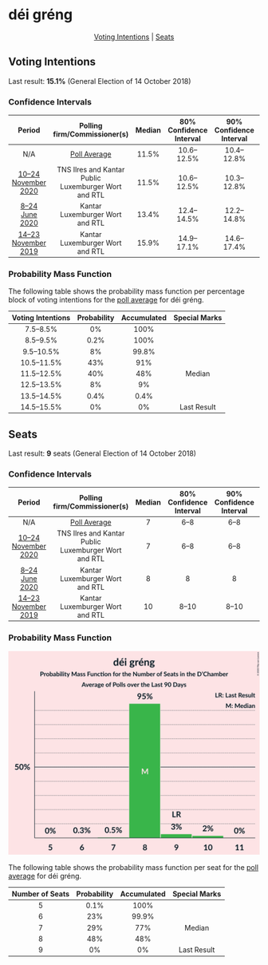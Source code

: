 # déi gréng

<p align="center"><a href="#voting-intentions">Voting Intentions</a> | <a href="#seats">Seats</a></p>

## Voting Intentions

Last result: **15.1%** (General Election of 14 October 2018)

### Confidence Intervals

| Period     | Polling firm/Commissioner(s) | Median | 80% Confidence Interval | 90% Confidence Interval | 95% Confidence Interval | 99% Confidence Interval |
|:----------:|:----------------:|:-----------:|:-----------------------:|:-----------------------:|:-----------------------:|:-----------------------:|
| N/A | [Poll Average](average.html) | 11.5% | 10.6–12.5% | 10.4–12.8% | 10.1–13.0% | 9.7–13.5% |
| [10–24 November 2020](2020-11-24-TNSIlresandKantarPublic.html) | TNS Ilres and Kantar Public <br> Luxemburger Wort and RTL | 11.5% | 10.6–12.5% | 10.3–12.8% | 10.1–13.0% | 9.7–13.5% |
| [8–24 June 2020](2020-06-24-Kantar.html) | Kantar <br> Luxemburger Wort and RTL | 13.4% | 12.4–14.5% | 12.2–14.8% | 11.9–15.1% | 11.5–15.6% |
| [14–23 November 2019](2019-11-23-Kantar.html) | Kantar <br> Luxemburger Wort and RTL | 15.9% | 14.9–17.1% | 14.6–17.4% | 14.3–17.7% | 13.8–18.2% |

### Probability Mass Function

The following table shows the probability mass function per percentage block of voting intentions for the [poll average](average.html) for déi gréng.

| Voting Intentions | Probability | Accumulated | Special Marks |
|:-----------------:|:-----------:|:-----------:|:-------------:|
| 7.5–8.5% | 0% | 100% |  |
| 8.5–9.5% | 0.2% | 100% |  |
| 9.5–10.5% | 8% | 99.8% |  |
| 10.5–11.5% | 43% | 91% |  |
| 11.5–12.5% | 40% | 48% | Median |
| 12.5–13.5% | 8% | 9% |  |
| 13.5–14.5% | 0.4% | 0.4% |  |
| 14.5–15.5% | 0% | 0% | Last Result |


## Seats

Last result: **9** seats (General Election of 14 October 2018)

### Confidence Intervals

| Period     | Polling firm/Commissioner(s) | Median | 80% Confidence Interval | 90% Confidence Interval | 95% Confidence Interval | 99% Confidence Interval |
|:----------:|:----------------:|:------:|:-----------------------:|:-----------------------:|:-----------------------:|:-----------------------:|
| N/A | [Poll Average](average.html) | 7 | 6–8 | 6–8 | 6–8 | 6–8 |
| [10–24 November 2020](2020-11-24-TNSIlresandKantarPublic.html) | TNS Ilres and Kantar Public <br> Luxemburger Wort and RTL | 7 | 6–8 | 6–8 | 6–8 | 6–8 |
| [8–24 June 2020](2020-06-24-Kantar.html) | Kantar <br> Luxemburger Wort and RTL | 8 | 8 | 8 | 8–9 | 7–10 |
| [14–23 November 2019](2019-11-23-Kantar.html) | Kantar <br> Luxemburger Wort and RTL | 10 | 8–10 | 8–10 | 8–10 | 8–11 |

### Probability Mass Function

![Graph with seats probability mass function not yet produced](average-seats-pmf-déigréng.png "Seats Probability Mass Function")

The following table shows the probability mass function per seat for the [poll average](average.html) for déi gréng.

| Number of Seats | Probability | Accumulated | Special Marks |
|:---------------:|:-----------:|:-----------:|:-------------:|
| 5 | 0.1% | 100% |  |
| 6 | 23% | 99.9% |  |
| 7 | 29% | 77% | Median |
| 8 | 48% | 48% |  |
| 9 | 0% | 0% | Last Result |


